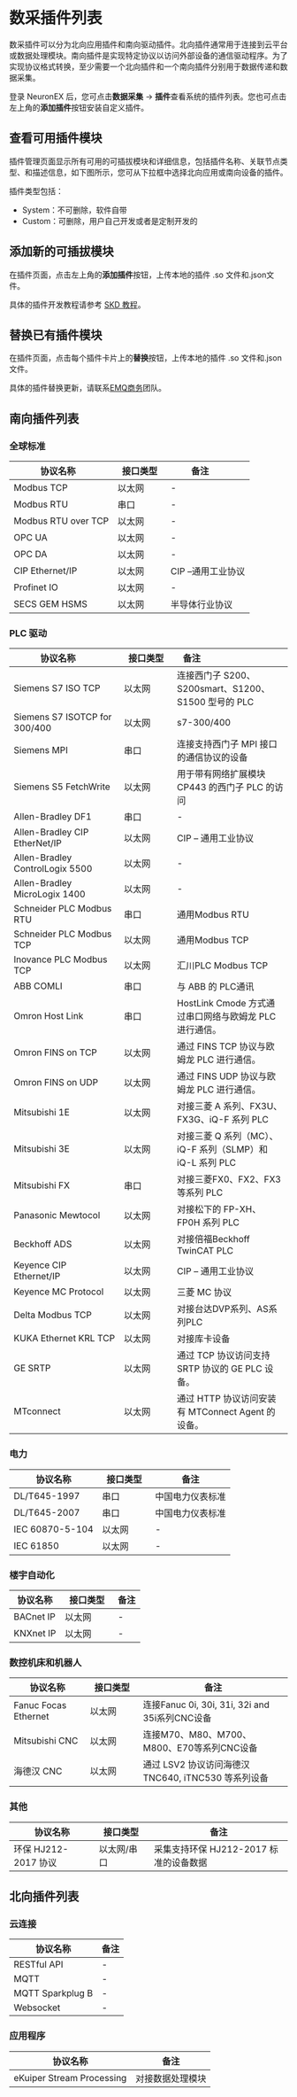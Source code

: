 # 数采插件列表

数采插件可以分为北向应用插件和南向驱动插件。北向插件通常用于连接到云平台或数据处理模块。南向插件是实现特定协议以访问外部设备的通信驱动程序。为了实现协议格式转换，至少需要一个北向插件和一个南向插件分别用于数据传递和数据采集。

登录 NeuronEX 后，您可点击**数据采集** -> **插件**查看系统的插件列表。您也可点击左上角的**添加插件**按钮安装自定义插件。

## 查看可用插件模块

插件管理页面显示所有可用的可插拔模块和详细信息，包括插件名称、关联节点类型、和描述信息，如下图所示，您可从下拉框中选择北向应用或南向设备的插件。

插件类型包括：

* System：不可删除，软件自带
* Custom：可删除，用户自己开发或者是定制开发的

## 添加新的可插拔模块

在插件页面，点击左上角的**添加插件**按钮，上传本地的插件 .so 文件和.json文件。

具体的插件开发教程请参考 [SKD 教程](https://neugates.io/docs/zh/latest/dev-guide/sdk-tutorial/sdk-tutorial.html)。

## 替换已有插件模块

在插件页面，点击每个插件卡片上的**替换**按钮，上传本地的插件 .so 文件和.json文件。

具体的插件替换更新，请联系[EMQ商务](https://www.emqx.com/zh/contact?product=neuronex)团队。

## 南向插件列表

### 全球标准

| <div style="width:120pt">协议名称</div>                 | <div style="width:60pt">接口类型</div> | <div style="width:80pt">备注</div> |
| ------------------------------------------------------------ |  ------------ | -------------------------------- |
| Modbus TCP              | 以太网  |  - |
| Modbus RTU              | 串口    |  - |
| Modbus RTU over TCP     | 以太网  |  - |
| OPC UA                  | 以太网  |  - |
| OPC DA                  | 以太网  |  - |
| CIP Ethernet/IP         | 以太网  |  CIP –通用工业协议 |
| Profinet IO             | 以太网  |  - |
| SECS GEM HSMS         | 以太网  |  半导体行业协议 |

### PLC 驱动

| <div style="width:120pt">协议名称</div>    | <div style="width:60pt">接口类型</div> | <div style="width:40pt">备注</div> |
| ------------------------------------------------------------ | ------ | ---- |
| Siemens S7 ISO TCP                                          | 以太网    | 连接西门子 S200、S200smart、S1200、S1500 型号的 PLC |
| Siemens S7 ISOTCP for 300/400 | 以太网  | s7-300/400 |
| Siemens MPI | 串口  | 连接支持西门子 MPI 接口的通信协议的设备 |
| Siemens S5 FetchWrite | 以太网  | 用于带有网络扩展模块 CP443 的西门子 PLC 的访问 |
| Allen-Bradley DF1          | 串口  |  - |
| Allen-Bradley CIP EtherNet/IP                       | 以太网    |  CIP – 通用工业协议 |
| Allen-Bradley ControlLogix 5500                              | 以太网   | - |
| Allen-Bradley MicroLogix 1400                             | 以太网     | - |
| Schneider PLC Modbus RTU                                     | 串口    | 通用Modbus RTU |
| Schneider PLC Modbus TCP                                     | 以太网  |  通用Modbus TCP |
| Inovance PLC Modbus TCP                             | 以太网  |  汇川PLC Modbus TCP |
| ABB COMLI                                        | 串口    |  与 ABB 的 PLC通讯 |
| Omron Host Link                                              | 串口    |   HostLink Cmode 方式通过串口网络与欧姆龙 PLC 进行通信。 |
| Omron FINS on TCP                                            | 以太网  |  通过 FINS TCP 协议与欧姆龙 PLC 进行通信。 |
| Omron FINS on UDP                                            | 以太网  | 通过 FINS UDP 协议与欧姆龙 PLC 进行通信。 |
| Mitsubishi 1E           | 以太网  |  对接三菱 A 系列、FX3U、FX3G、iQ-F 系列 PLC |
| Mitsubishi 3E           | 以太网  |  对接三菱 Q 系列（MC）、iQ-F 系列（SLMP）和 iQ-L 系列 PLC |
| Mitsubishi FX           | 串口    |  对接三菱FX0、FX2、FX3 等系列 PLC |
| Panasonic Mewtocol      | 以太网    |  对接松下的 FP-XH、FP0H 系列 PLC |
| Beckhoff ADS            | 以太网  |  对接倍福Beckhoff TwinCAT PLC |
| Keyence CIP Ethernet/IP                                      | 以太网  |  CIP – 通用工业协议 |
| Keyence MC Protocol                                          | 以太网  |  三菱 MC 协议 |
| Delta Modbus TCP                             | 以太网    |  对接台达DVP系列、AS系列PLC |
| KUKA Ethernet KRL TCP                        | 以太网    |  对接库卡设备 |
| GE SRTP                      | 以太网    |  通过 TCP 协议访问支持 SRTP 协议的 GE PLC 设备。 |
| MTconnect                      | 以太网    |  通过 HTTP 协议访问安装有 MTConnect Agent 的设备。 |


### 电力

| 协议名称             |   <div style="width:60pt">接口类型</div>  |  备注     |
| ------------------- | ------ |  ---------- |
| DL/T645-1997          | 串口    | 中国电力仪表标准  |
| DL/T645-2007          | 串口    | 中国电力仪表标准  |
| IEC 60870-5-104     | 以太网    | - |
| IEC 61850           | 以太网    | - |

### 楼宇自动化

| 协议名称        |  <div style="width:60pt">接口类型</div>    | 备注      | 
| -------------- | ------- | ---------- | 
| BACnet IP      | 以太网  | -        | 
| KNXnet IP      | 以太网  | -        | 

### 数控机床和机器人

| 协议名称       |  <div style="width:60pt">接口类型</div>        | 备注      |
| ------------- | ------- | ----- | 
|  Fanuc Focas Ethernet  | 以太网    |    连接Fanuc 0i, 30i, 31i, 32i and 35i系列CNC设备        |
| Mitsubishi CNC    | 以太网    |   连接M70、M80、M700、M800、E70等系列CNC设备 |
| 海德汉 CNC    | 以太网    |   通过 LSV2 协议访问海德汉 TNC640, iTNC530 等系列设备 |

### 其他

| 协议名称       |  <div style="width:60pt">接口类型</div>        | 备注      |
| ------------- | ------- | ----- | 
|  环保 HJ212-2017 协议  | 以太网/串口    |    采集支持环保 HJ212-2017 标准的设备数据        |

## 北向插件列表

### 云连接

| 协议名称                                 | 备注                                 | 
| --------------------------------------- | ----------------------------------- | 
| RESTful API            | -  |
| MQTT                   | -  | 
| MQTT Sparkplug B       | -  | 
| Websocket              | -  | 

### 应用程序

| 协议名称                                 | 备注              | 
| --------------------------------------- | --------------   |
| eKuiper Stream Processing               | 对接数据处理模块  |

